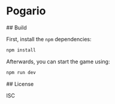 # Pogario

## Build

First, install the `npm` dependencies:

```sh
npm install
```

Afterwards, you can start the game using:

```sh
npm run dev
```

## License

ISC
